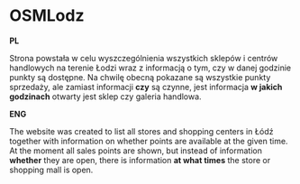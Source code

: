 # OSMLodz

**PL**


Strona powstała w celu wyszczególnienia wszystkich sklepów i centrów handlowych na terenie Łodzi wraz z informacją o tym, czy w danej godzinie punkty są dostępne.
Na chwilę obecną pokazane są wszystkie punkty sprzedaży, ale zamiast informacji **czy** są czynne, jest informacja **w jakich godzinach** otwarty jest sklep czy galeria handlowa.



**ENG**

The website was created to list all stores and shopping centers in Łódź together with information on whether points are available at the given time.
At the moment all sales points are shown, but instead of information **whether** they are open, there is information **at what times** the store or shopping mall is open.
